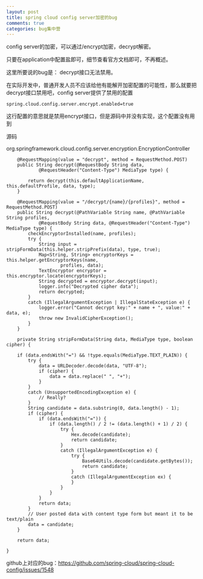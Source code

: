 ```yaml
---
layout: post
title: spring cloud config server加密的bug
comments: true
categories: bug集中营
---
```


config server的加密，可以通过/encrypt加密，decrypt解密。

只要在application中配置盐即可，细节查看官方文档即可，不再概述。

这里所要说的bug是：
decrypt接口无法禁用。


在实际开发中，普通开发人员不应该给他有能解开加密配置的可能性，那么就要把decrypt接口禁用吧，config server提供了禁用的配置

    spring.cloud.config.server.encrypt.enabled=true
    
这行配置的意思就是禁用encrypt接口，但是源码中并没有实现，这个配置没有用到

源码

org.springframework.cloud.config.server.encryption.EncryptionController


        @RequestMapping(value = "decrypt", method = RequestMethod.POST)
        public String decrypt(@RequestBody String data,
                @RequestHeader("Content-Type") MediaType type) {
    
            return decrypt(this.defaultApplicationName, this.defaultProfile, data, type);
        }
        
        @RequestMapping(value = "/decrypt/{name}/{profiles}", method = RequestMethod.POST)
        public String decrypt(@PathVariable String name, @PathVariable String profiles,
                @RequestBody String data, @RequestHeader("Content-Type") MediaType type) {
            checkEncryptorInstalled(name, profiles);
            try {
                String input = stripFormData(this.helper.stripPrefix(data), type, true);
                Map<String, String> encryptorKeys = this.helper.getEncryptorKeys(name,
                        profiles, data);
                TextEncryptor encryptor = this.encryptor.locate(encryptorKeys);
                String decrypted = encryptor.decrypt(input);
                logger.info("Decrypted cipher data");
                return decrypted;
            }
            catch (IllegalArgumentException | IllegalStateException e) {
                logger.error("Cannot decrypt key:" + name + ", value:" + data, e);
                throw new InvalidCipherException();
            }
        }
        
        private String stripFormData(String data, MediaType type, boolean cipher) {
        
        if (data.endsWith("=") && !type.equals(MediaType.TEXT_PLAIN)) {
            try {
                data = URLDecoder.decode(data, "UTF-8");
                if (cipher) {
                    data = data.replace(" ", "+");
                }
            }
            catch (UnsupportedEncodingException e) {
                // Really?
            }
            String candidate = data.substring(0, data.length() - 1);
            if (cipher) {
                if (data.endsWith("=")) {
                    if (data.length() / 2 != (data.length() + 1) / 2) {
                        try {
                            Hex.decode(candidate);
                            return candidate;
                        }
                        catch (IllegalArgumentException e) {
                            try {
                                Base64Utils.decode(candidate.getBytes());
                                return candidate;
                            }
                            catch (IllegalArgumentException ex) {
                            }
                        }
                    }
                }
                return data;
            }
            // User posted data with content type form but meant it to be text/plain
            data = candidate;
        }

        return data;

    }
    
    
github上对应的bug：https://github.com/spring-cloud/spring-cloud-config/issues/1548